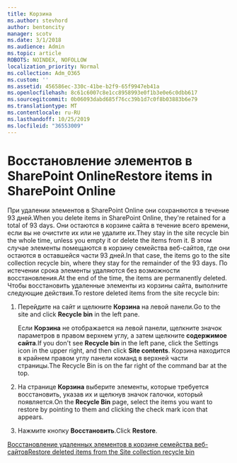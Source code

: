 ```yaml
---
title: Корзина
ms.author: stevhord
author: bentoncity
manager: scotv
ms.date: 3/1/2018
ms.audience: Admin
ms.topic: article
ROBOTS: NOINDEX, NOFOLLOW
localization_priority: Normal
ms.collection: Adm_O365
ms.custom: ''
ms.assetid: 456586ec-330c-41be-b2f9-65f9947eb41a
ms.openlocfilehash: 8c61c6007c8e1cc8958993e0f1b3e0e6c0dbb617
ms.sourcegitcommit: 0b06093dabd685f76cc39b1d7c0f8b03883b6e79
ms.translationtype: MT
ms.contentlocale: ru-RU
ms.lasthandoff: 10/25/2019
ms.locfileid: "36553009"
---
```

# <a name="restore-items-in-sharepoint-online"></a><span data-ttu-id="73765-102">Восстановление элементов в SharePoint Online</span><span class="sxs-lookup"><span data-stu-id="73765-102">Restore items in SharePoint Online</span></span>

<span data-ttu-id="73765-103">При удалении элементов в SharePoint Online они сохраняются в течение 93 дней.</span><span class="sxs-lookup"><span data-stu-id="73765-103">When you delete items in SharePoint Online, they're retained for a total of 93 days.</span></span> <span data-ttu-id="73765-104">Они остаются в корзине сайта в течение всего времени, если вы не очистите их или не удалите их.</span><span class="sxs-lookup"><span data-stu-id="73765-104">They stay in the site recycle bin the whole time, unless you empty it or delete the items from it.</span></span> <span data-ttu-id="73765-105">В этом случае элементы помещаются в корзину семейства веб-сайтов, где они остаются в оставшейся части 93 дней.</span><span class="sxs-lookup"><span data-stu-id="73765-105">In that case, the items go to the site collection recycle bin, where they stay for the remainder of the 93 days.</span></span> <span data-ttu-id="73765-106">По истечении срока элементы удаляются без возможности восстановления.</span><span class="sxs-lookup"><span data-stu-id="73765-106">At the end of the time, the items are permanently deleted.</span></span> <span data-ttu-id="73765-107">Чтобы восстановить удаленные элементы из корзины сайта, выполните следующие действия.</span><span class="sxs-lookup"><span data-stu-id="73765-107">To restore deleted items from the site recycle bin:</span></span>
  
1. <span data-ttu-id="73765-108">Перейдите на сайт и щелкните **Корзина** на левой панели.</span><span class="sxs-lookup"><span data-stu-id="73765-108">Go to the site and click **Recycle bin** in the left pane.</span></span> 
    
    <span data-ttu-id="73765-109">Если **Корзина** не отображается на левой панели, щелкните значок параметров в правом верхнем углу, а затем щелкните **содержимое сайта**.</span><span class="sxs-lookup"><span data-stu-id="73765-109">If you don't see **Recycle bin** in the left pane, click the Settings icon in the upper right, and then click **Site contents**.</span></span> <span data-ttu-id="73765-110">Корзина находится в крайнем правом углу панели команд в верхней части страницы.</span><span class="sxs-lookup"><span data-stu-id="73765-110">The Recycle Bin is on the far right of the command bar at the top.</span></span>
    
2. <span data-ttu-id="73765-111">На странице **Корзина** выберите элементы, которые требуется восстановить, указав их и щелкнув значок галочки, который появляется.</span><span class="sxs-lookup"><span data-stu-id="73765-111">On the **Recycle Bin** page, select the items you want to restore by pointing to them and clicking the check mark icon that appears.</span></span> 
    
3. <span data-ttu-id="73765-112">Нажмите кнопку **Восстановить**.</span><span class="sxs-lookup"><span data-stu-id="73765-112">Click **Restore**.</span></span>
    
[<span data-ttu-id="73765-113">Восстановление удаленных элементов в корзине семейства веб-сайтов</span><span class="sxs-lookup"><span data-stu-id="73765-113">Restore deleted items from the Site collection recycle bin</span></span>](https://go.microsoft.com/fwlink/?linkid=866439)
  

